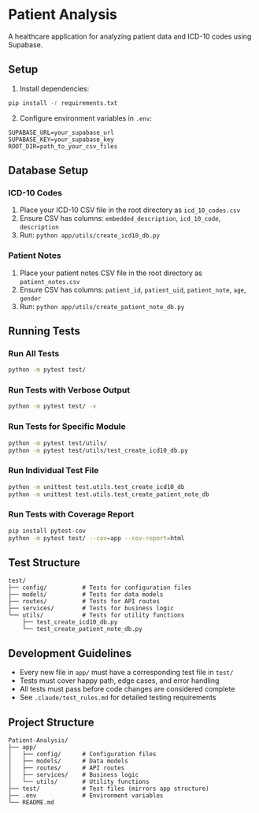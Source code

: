 # Patient Analysis

A healthcare application for analyzing patient data and ICD-10 codes using Supabase.

## Setup

1. Install dependencies:
```bash
pip install -r requirements.txt
```

2. Configure environment variables in `.env`:
```
SUPABASE_URL=your_supabase_url
SUPABASE_KEY=your_supabase_key
ROOT_DIR=path_to_your_csv_files
```

## Database Setup

### ICD-10 Codes
1. Place your ICD-10 CSV file in the root directory as `icd_10_codes.csv`
2. Ensure CSV has columns: `embedded_description`, `icd_10_code`, `description`
3. Run: `python app/utils/create_icd10_db.py`

### Patient Notes
1. Place your patient notes CSV file in the root directory as `patient_notes.csv`
2. Ensure CSV has columns: `patient_id`, `patient_uid`, `patient_note`, `age`, `gender`
3. Run: `python app/utils/create_patient_note_db.py`

## Running Tests

### Run All Tests
```bash
python -m pytest test/
```

### Run Tests with Verbose Output
```bash
python -m pytest test/ -v
```

### Run Tests for Specific Module
```bash
python -m pytest test/utils/
python -m pytest test/utils/test_create_icd10_db.py
```

### Run Individual Test File
```bash
python -m unittest test.utils.test_create_icd10_db
python -m unittest test.utils.test_create_patient_note_db
```

### Run Tests with Coverage Report
```bash
pip install pytest-cov
python -m pytest test/ --cov=app --cov-report=html
```

## Test Structure

```
test/
├── config/          # Tests for configuration files
├── models/          # Tests for data models
├── routes/          # Tests for API routes
├── services/        # Tests for business logic
└── utils/           # Tests for utility functions
    ├── test_create_icd10_db.py
    └── test_create_patient_note_db.py
```

## Development Guidelines

- Every new file in `app/` must have a corresponding test file in `test/`
- Tests must cover happy path, edge cases, and error handling
- All tests must pass before code changes are considered complete
- See `.claude/test_rules.md` for detailed testing requirements

## Project Structure

```
Patient-Analysis/
├── app/
│   ├── config/      # Configuration files
│   ├── models/      # Data models
│   ├── routes/      # API routes
│   ├── services/    # Business logic
│   └── utils/       # Utility functions
├── test/            # Test files (mirrors app structure)
├── .env             # Environment variables
└── README.md
```